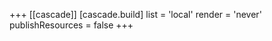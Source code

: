 +++
[[cascade]]
  [cascade.build]
  list = 'local'
  render = 'never'
  publishResources = false
+++